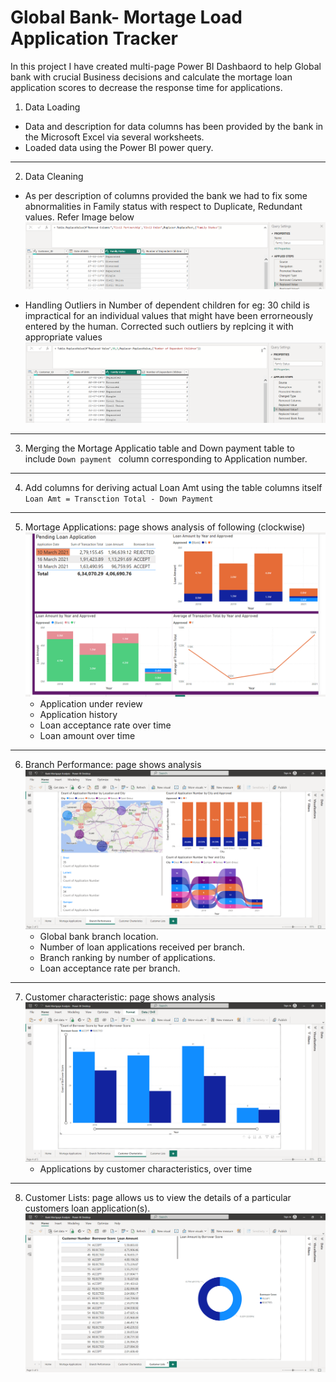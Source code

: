 # Global Bank- Mortage Load Application Tracker

In this project I have created multi-page Power BI Dashbaord to help Global bank with crucial Business decisions and calculate the mortage loan application scores to decrease the response time for applications.

1. Data Loading

- Data and description for data columns has been provided by the bank in the Microsoft Excel via several worksheets.
- Loaded data using the Power BI power query.

---

2. Data Cleaning

- As per description of columns provided the bank we had to fix some abnormalities in Family status with respect to Duplicate, Redundant values. Refer Image below
  ![Replace Redundant values](<Assets/Replace Redundant Values.png>)

- Handling Outliers in Number of dependent children for eg: 30 child is impractical for an individual values that might have been errorneously entered by the human. Corrected such outliers by replcing it with appropriate values
  ![handling outliers in the dataset](<Assets/Handle Outlier Values in Children.png>)

---

3. Merging the Mortage Applicatio table and Down payment table to include <code>Down payment </code> column corresponding to Application number.

---

4. Add columns for deriving actual Loan Amt using the table columns itself
   <code>Loan Amt = Transction Total - Down Payment</code>

---

5. Mortage Applications: page shows analysis of following (clockwise)
   ![Mortage applications](<Assets/Mortage Application.png>)
   - Application under review
   - Application history
   - Loan acceptance rate over time
   - Loan amount over time

---

6. Branch Performance: page shows analysis
   ![Branch performance](<Assets/Branch Performance.png>)
   - Global bank branch location.
   - Number of loan applications received per branch.
   - Branch ranking by number of applications.
   - Loan acceptance rate per branch.

---

7. Customer characteristic: page shows analysis
   ![Customer characteristics](<Assets/Customer characteristics.png>)
   - Applications by customer characteristics, over time

---

8. Customer Lists: page allows us to view the details of a particular customers loan application(s).
   ![Customer lists](<Assets/Customer lists.png>)
